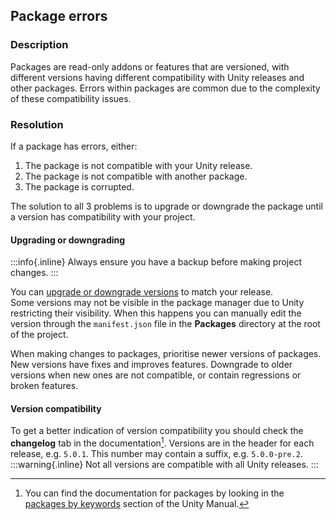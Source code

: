 ## Package errors
### Description
Packages are read-only addons or features that are versioned, with different versions having different compatibility with Unity releases and other packages. Errors within packages are common due to the complexity of these compatibility issues.

### Resolution
If a package has errors, either:
1. The package is not compatible with your Unity release.
2. The package is not compatible with another package.
3. The package is corrupted.

The solution to all 3 problems is to upgrade or downgrade the package until a version has compatibility with your project.

#### Upgrading or downgrading
:::info{.inline}
Always ensure you have a backup before making project changes.
:::

You can [upgrade or downgrade versions](https://docs.unity3d.com/Manual/upm-ui-update.html) to match your release.  
Some versions may not be visible in the package manager due to Unity restricting their visibility. When this happens you can manually edit the version through the `manifest.json` file in the **Packages** directory at the root of the project.  

When making changes to packages, prioritise newer versions of packages. New versions have fixes and improves features. Downgrade to older versions when new ones are not compatible, or contain regressions or broken features.

#### Version compatibility
To get a better indication of version compatibility you should check the **changelog** tab in the documentation[^1]. Versions are in the header for each release, e.g. `5.0.1`. This number may contain a suffix, e.g. `5.0.0-pre.2`.  
:::warning{.inline}
Not all versions are compatible with all Unity releases.
:::

[^1]: You can find the documentation for packages by looking in the [packages by keywords](https://docs.unity3d.com/Manual/pack-keys.html) section of the Unity Manual.